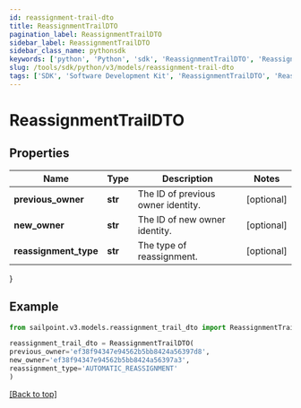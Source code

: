 ```yaml
---
id: reassignment-trail-dto
title: ReassignmentTrailDTO
pagination_label: ReassignmentTrailDTO
sidebar_label: ReassignmentTrailDTO
sidebar_class_name: pythonsdk
keywords: ['python', 'Python', 'sdk', 'ReassignmentTrailDTO', 'ReassignmentTrailDTO'] 
slug: /tools/sdk/python/v3/models/reassignment-trail-dto
tags: ['SDK', 'Software Development Kit', 'ReassignmentTrailDTO', 'ReassignmentTrailDTO']
---
```


# ReassignmentTrailDTO


## Properties

Name | Type | Description | Notes
------------ | ------------- | ------------- | -------------
**previous_owner** | **str** | The ID of previous owner identity. | [optional] 
**new_owner** | **str** | The ID of new owner identity. | [optional] 
**reassignment_type** | **str** | The type of reassignment. | [optional] 
}

## Example

```python
from sailpoint.v3.models.reassignment_trail_dto import ReassignmentTrailDTO

reassignment_trail_dto = ReassignmentTrailDTO(
previous_owner='ef38f94347e94562b5bb8424a56397d8',
new_owner='ef38f94347e94562b5bb8424a56397a3',
reassignment_type='AUTOMATIC_REASSIGNMENT'
)

```
[[Back to top]](#) 

